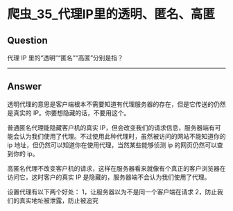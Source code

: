 # 爬虫_35_代理IP里的透明、匿名、高匿


## Question
代理 IP 里的“透明”“匿名”“高匿”分别是指？

----

## Answer
透明代理的意思是客户端根本不需要知道有代理服务器的存在，但是它传送的仍然是真实的 IP。你要想隐藏的话，不要用这个。

普通匿名代理能隐藏客户机的真实 IP，但会改变我们的请求信息，服务器端有可能会认为我们使用了代理。不过使用此种代理时，虽然被访问的网站不能知道你的 ip 地址，但仍然可以知道你在使用代理，当然某些能够侦测 ip 的网页仍然可以查到你的 ip。

高匿名代理不改变客户机的请求，这样在服务器看来就像有个真正的客户浏览器在访问它，这时客户的真实 IP 是隐藏的，服务器端不会认为我们使用了代理。

设置代理有以下两个好处：
1，让服务器以为不是同一个客户端在请求
2，防止我们的真实地址被泄露，防止被追究
